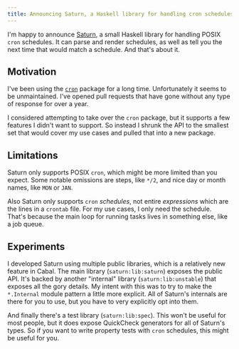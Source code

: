 ```yaml
---
title: Announcing Saturn, a Haskell library for handling cron schedules
---
```


I'm happy to announce [Saturn](https://hackage.haskell.org/package/saturn-1.0.0.2), a small Haskell library for handling POSIX `cron` schedules.
It can parse and render schedules, as well as tell you the next time that would match a schedule.
And that's about it.

## Motivation

I've been using the [`cron`](https://hackage.haskell.org/package/cron-0.7.0) package for a long time.
Unfortunately it seems to be unmaintained.
I've opened pull requests that have gone without any type of response for over a year.

I considered attempting to take over the `cron` package, but it supports a few features I didn't want to support.
So instead I shrunk the API to the smallest set that would cover my use cases and pulled that into a new package.

## Limitations

Saturn only supports POSIX `cron`, which might be more limited than you expect.
Some notable omissions are steps, like `*/2`, and nice day or month names, like `MON` or `JAN`.

Also Saturn only supports `cron` _schedules_, not entire _expressions_ which are the lines in a `crontab` file.
For my use cases, I only need the schedule.
That's because the main loop for running tasks lives in something else, like a job queue.

## Experiments

I developed Saturn using multiple public libraries, which is a relatively new feature in Cabal.
The main library (`saturn:lib:saturn`) exposes the public API.
It's backed by another "internal" library (`saturn:lib:unstable`) that exposes all the gory details.
My intent with this was to try to make the `*.Internal` module pattern a little more explicit.
All of Saturn's internals are there for you to use, but you have to very explicitly opt into them.

And finally there's a test library (`saturn:lib:spec`).
This won't be useful for most people, but it does expose QuickCheck generators for all of Saturn's types.
So if you want to write property tests with `cron` schedules, this might be useful for you.
